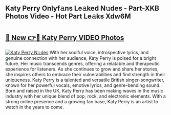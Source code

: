 ## Katy Perry Onlyf𝚊ns Le𝚊ked N𝚞des - Part-XKB Photos Video - Hot Part Le𝚊ks Xdw6M

# <h2><a href="http://ab72226.deff.icu/?id=Katy+Perry">🔗 New 👉🔴 Katy Perry VIDEO Photos</a></h2>

[![Katy Perry N𝚞des](https://i.imgur.com/rIISA9y.gif)](http://ab72226.deff.icu/?id=Katy+Perry)
With her soulful voice, introspective lyrics, and genuine connection with her audience, Katy Perry is poised for a bright future. Her music transcends genres, offering a relatable and therapeutic experience for listeners. As she continues to grow and share her stories, she inspires others to embrace their vulnerabilities and find strength in their uniqueness. Katy Perry is a talented and versatile British singer-songwriter, known for her powerful vocals, emotive lyrics, and genre-bending sound. Born and raised in the UK, Katy Perry has been making waves in the music industry with her unique blend of pop, rock, and electronic elements. With a strong online presence and a growing fan base, Katy Perry is an artist to watch in the years to come.
